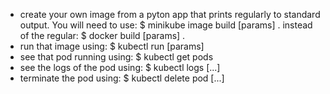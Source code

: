 - create your own image from a pyton app that prints regularly to standard output.
	You will need to use:
		$ minikube image build [params] .
	instead of the regular:
		$ docker build [params] .
- run that image using:
	$ kubectl run [params]
- see that pod running using:
	$ kubectl get pods
- see the logs of the pod using:
	$ kubectl logs [...]
- terminate the pod using:
	$ kubectl delete pod [...]
